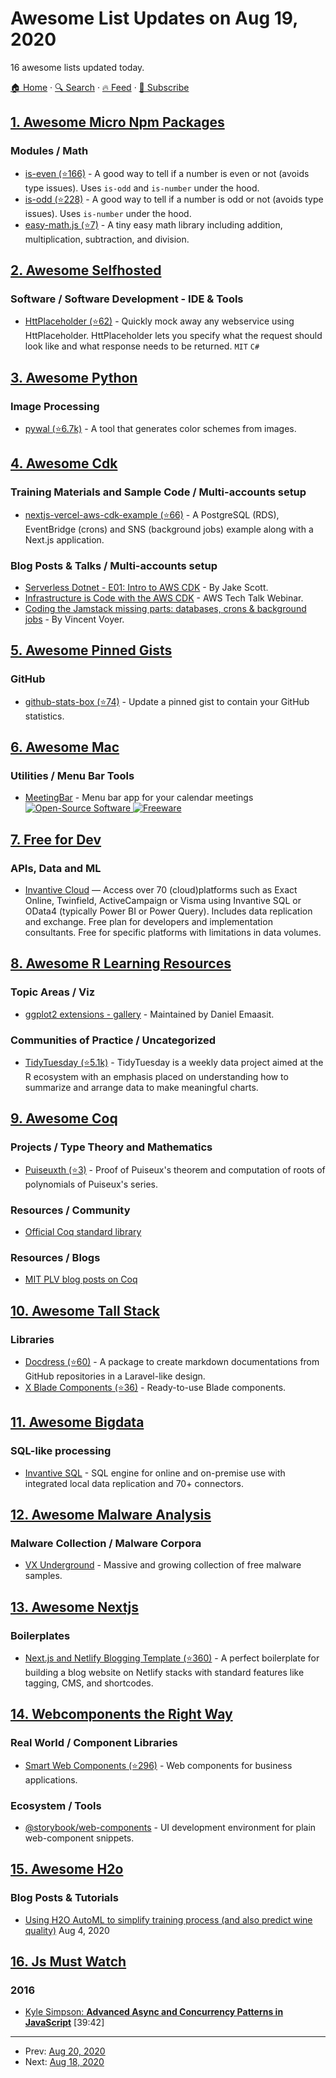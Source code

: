 # Awesome List Updates on Aug 19, 2020

16 awesome lists updated today.

[🏠 Home](/README.md) · [🔍 Search](https://test.trackawesomelist.com/search/) · [🔥 Feed](https://test.trackawesomelist.com/feed.xml) · [📮 Subscribe](https://trackawesomelist.us17.list-manage.com/subscribe?u=d2f0117aa829c83a63ec63c2f&id=36a103854c)



## [1. Awesome Micro Npm Packages](/content/parro-it/awesome-micro-npm-packages/README.md)

### Modules / Math

*   [is-even (⭐166)](https://github.com/jonschlinkert/is-even) - A good way to tell if a number is even or not (avoids type issues). Uses `is-odd` and `is-number` under the hood.
*   [is-odd (⭐228)](https://github.com/jonschlinkert/is-odd) - A good way to tell if a number is odd or not (avoids type issues). Uses `is-number` under the hood.
*   [easy-math.js (⭐7)](https://github.com/kingzez/easy-math.js) - A tiny easy math library including addition, multiplication, subtraction, and division.

## [2. Awesome Selfhosted](/content/awesome-selfhosted/awesome-selfhosted/README.md)

### Software / Software Development - IDE & Tools

*   [HttPlaceholder (⭐62)](https://github.com/dukeofharen/httplaceholder) - Quickly mock away any webservice using HttPlaceholder. HttPlaceholder lets you specify what the request should look like and what response needs to be returned. `MIT` `C#`

## [3. Awesome Python](/content/vinta/awesome-python/README.md)

### Image Processing

*   [pywal (⭐6.7k)](https://github.com/dylanaraps/pywal) - A tool that generates color schemes from images.

## [4. Awesome Cdk](/content/kalaiser/awesome-cdk/README.md)

### Training Materials and Sample Code / Multi-accounts setup

*   [nextjs-vercel-aws-cdk-example (⭐66)](https://github.com/vvo/nextjs-vercel-aws-cdk-example) - A PostgreSQL (RDS), EventBridge (crons) and SNS (background jobs) example along with a Next.js application.

### Blog Posts & Talks / Multi-accounts setup

*   [Serverless Dotnet - E01: Intro to AWS CDK](https://youtu.be/c9UXHPX6-Ns) - By Jake Scott.
*   [Infrastructure is Code with the AWS CDK](https://youtu.be/ZWCvNFUN-sU) - AWS Tech Talk Webinar.
*   [Coding the Jamstack missing parts: databases, crons & background jobs](https://dev.to/vvo/coding-the-jamstack-missing-parts-databases-crons-background-jobs-1bpj) - By Vincent Voyer.

## [5. Awesome Pinned Gists](/content/matchai/awesome-pinned-gists/README.md)

### GitHub

*   [github-stats-box (⭐74)](https://github.com/bokub/github-stats-box) - Update a pinned gist to contain your GitHub statistics.

## [6. Awesome Mac](/content/jaywcjlove/awesome-mac/README.md)

### Utilities / Menu Bar Tools

*   [MeetingBar](https://meetingbar.onrender.com) - Menu bar app for your calendar meetings  [![Open-Source Software](https://jaywcjlove.github.io/sb/ico/min-oss.svg "Open Source Software") ![Freeware](https://jaywcjlove.github.io/sb/ico/min-free.svg "Freeware")](https://github.com/leits/MeetingBar)

## [7. Free for Dev](/content/ripienaar/free-for-dev/README.md)

### APIs, Data and ML

*   [Invantive Cloud](https://cloud.invantive.com/) — Access over 70 (cloud)platforms such as Exact Online, Twinfield, ActiveCampaign or Visma using Invantive SQL or OData4 (typically Power BI or Power Query). Includes data replication and exchange. Free plan for developers and implementation consultants. Free for specific platforms with limitations in data volumes.

## [8. Awesome R Learning Resources](/content/iamericfletcher/awesome-r-learning-resources/README.md)

### Topic Areas / Viz

*   [ggplot2 extensions - gallery](https://exts.ggplot2.tidyverse.org/gallery/) - Maintained by Daniel Emaasit.

### Communities of Practice / Uncategorized

*   [TidyTuesday (⭐5.1k)](https://github.com/rfordatascience/tidytuesday) - TidyTuesday is a weekly data project aimed at the R ecosystem with an emphasis placed on understanding how to summarize and arrange data to make meaningful charts.

## [9. Awesome Coq](/content/coq-community/awesome-coq/README.md)

### Projects / Type Theory and Mathematics

*   [Puiseuxth (⭐3)](https://github.com/roglo/puiseuxth) - Proof of Puiseux's theorem and computation of roots of polynomials of Puiseux's series.

### Resources / Community

*   [Official Coq standard library](https://coq.inria.fr/stdlib/)

### Resources / Blogs

*   [MIT PLV blog posts on Coq](https://plv.csail.mit.edu/blog/category/coq.html)

## [10. Awesome Tall Stack](/content/livewire/awesome-tall-stack/README.md)

### Libraries

*   [Docdress (⭐60)](https://github.com/aw-studio/docdress) - A package to create markdown documentations from GitHub repositories in a Laravel-like design.
*   [X Blade Components (⭐36)](https://github.com/masterix21/x-blade-components) - Ready-to-use Blade components.

## [11. Awesome Bigdata](/content/newTendermint/awesome-bigdata/README.md)

### SQL-like processing

*   [Invantive SQL](https://documentation.invantive.com/2017R2/invantive-sql-grammar/invantive-sql-grammar-17.30.html) - SQL engine for online and on-premise use with integrated local data replication and 70+ connectors.

## [12. Awesome Malware Analysis](/content/rshipp/awesome-malware-analysis/README.md)

### Malware Collection / Malware Corpora

*   [VX Underground](http://vx-underground.org/) - Massive and growing collection of free malware samples.

## [13. Awesome Nextjs](/content/unicodeveloper/awesome-nextjs/README.md)

### Boilerplates

*   [Next.js and Netlify Blogging Template (⭐360)](https://github.com/wutali/nextjs-netlify-blog-template) - A perfect boilerplate for building a blog website on Netlify stacks with standard features like tagging, CMS, and shortcodes.

## [14. Webcomponents the Right Way](/content/mateusortiz/webcomponents-the-right-way/README.md)

### Real World / Component Libraries

*   [Smart Web Components (⭐296)](https://github.com/HTMLElements/smart-webcomponents) - Web components for business applications.

### Ecosystem / Tools

*   [@storybook/web-components](https://www.npmjs.com/package/@storybook/web-components) - UI development environment for plain web-component snippets.

## [15. Awesome H2o](/content/h2oai/awesome-h2o/README.md)

### Blog Posts & Tutorials

*   [Using H2O AutoML to simplify training process (and also predict wine quality)](https://enjoymachinelearning.com/posts/h2o-auto-machine-learning/) Aug 4, 2020

## [16. Js Must Watch](/content/bolshchikov/js-must-watch/README.md)

### 2016

*   [Kyle Simpson: **Advanced Async and Concurrency Patterns in JavaScript**](https://www.youtube.com/watch?v=Qg1SvpIau6U) \[39:42]

---

- Prev: [Aug 20, 2020](/content/2020/08/20/README.md)
- Next: [Aug 18, 2020](/content/2020/08/18/README.md)